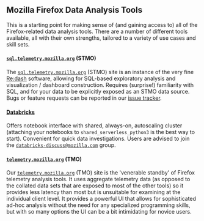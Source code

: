Mozilla Firefox Data Analysis Tools
-----------------------------------

This is a starting point for making sense of (and gaining access to) all of the
Firefox-related data analysis tools. There are a number of different tools
available, all with their own strengths, tailored to a variety of use cases and
skill sets.

#### [`sql.telemetry.mozilla.org`](stmo.md) (STMO)

The [`sql.telemetry.mozilla.org`](https://sql.telemetry.mozilla.org) (STMO) site
is an instance of the very fine [Re:dash](https://redash.io/) software, allowing
for SQL-based exploratory analysis and visualization / dashboard
construction. Requires (surprise!) familiarity with SQL, and for your data to
be explicitly exposed as an STMO data source. Bugs or feature requests can be
reported in our [issue tracker](https://github.com/mozilla/redash/issues).

#### [Databricks](https://dbc-caf9527b-e073.cloud.databricks.com/)

Offers notebook interface with shared, always-on, autoscaling cluster
(attaching your notebooks to `shared_serverless_python3` is the best way to start).
Convenient for quick data investigations. Users are advised to join the
[`databricks-discuss@mozilla.com`](https://groups.google.com/a/mozilla.com/forum/#!forum/databricks-discuss) group.

#### [`telemetry.mozilla.org`](../concepts/analysis_intro.md) (TMO)

Our [`telemetry.mozilla.org`](https://telemetry.mozilla.org) (TMO) site is the
'venerable standby' of Firefox telemetry analysis tools. It uses aggregate
telemetry data (as opposed to the collated data sets that are exposed to most
of the other tools) so it provides less latency than most but is unsuitable for
examining at the individual client level. It provides a powerful UI that allows
for sophisticated ad-hoc analysis without the need for any specialized
programming skills, but with so many options the UI can be a bit intimidating
for novice users.
